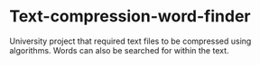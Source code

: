 # Text-compression-word-finder
University project that required text files to be compressed using algorithms. Words can also be searched for within the text.

